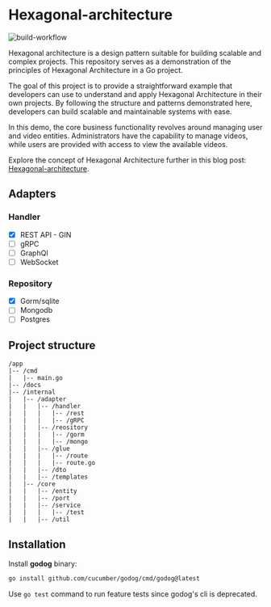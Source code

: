 # Hexagonal-architecture
![build-workflow](https://github.com/Yinebeb-01/hexagonal-architecture/actions/workflows/build-and-test.yml/badge.svg)

Hexagonal architecture is a design pattern suitable for building scalable and complex projects.
This repository serves as a demonstration of the principles of Hexagonal Architecture in a Go project.

The goal of this project is to provide a straightforward example that developers can use to understand and apply
Hexagonal Architecture in their own projects. By following the structure and patterns demonstrated here, developers
can build scalable and maintainable systems with ease.

In this demo, the core business functionality revolves around managing user and video entities.
Administrators have the capability to manage videos, while users are provided with access to view the available videos.

Explore the concept of Hexagonal Architecture further in this blog post: 
[Hexagonal-architecture](https://medium.com/@yinebeb-tariku/hexagonal-architecture-93a946776242).

## Adapters

### Handler

- [x] REST API - GIN
- [ ] gRPC
- [ ] GraphQl
-  [ ] WebSocket

### Repository

- [x] Gorm/sqlite
- [ ] Mongodb
- [ ] Postgres

## Project structure

```
/app
|-- /cmd
|   |-- main.go
|-- /docs   
|-- /internal
|   |-- /adapter
|   |   |-- /handler
|   |   |   |-- /rest
|   |   |   |-- /gRPC
|   |   |-- /reository
|   |   |   |-- /gorm
|   |   |   |-- /mongo
|   |   |-- /glue
|   |   |   |-- /route
|   |   |   |-- route.go
|   |   |-- /dto
|   |   |-- /templates
|   |-- /core
|   |   |-- /entity
|   |   |-- /port
|   |   |-- /service
|   |   |   |-- /test
|   |   |-- /util   
```

## Installation

Install **godog** binary:

```bash
go install github.com/cucumber/godog/cmd/godog@latest
```

Use `go test` command to run feature tests since godog's cli is deprecated.